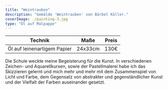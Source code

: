 ```yaml
---
title: "Weintrauben"
description: "Gemälde 'Weintrauben' von Bärbel Köller."
coverImage: ./painting-3.jpg
type: "Öl auf Malpappe"
---
```


| Technik                     | Maße    | Preis |
|-----------------------------|---------|-------|
| Öl auf leinenartigem Papier | 24x33cm | 130€  |


Die Schule weckte meine Begeisterung für die Kunst. In verschiedenen Zeichen- und Aquarellkursen, sowie der Pastellmalerei habe ich das Skizzieren gelernt und mich mehr und mehr mit dem Zusammenspiel von Licht und Farbe, dem Gegensatz von abstrakter und gegenständlicher Kunst und der Vielfalt der Farben auseinander gesetzt.